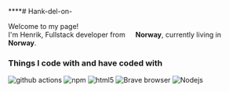 ****# Hank-del-on-

<p>Welcome to my page! </br> I'm Henrik, Fullstack developer from <img src="https:/-png.flaticon.com/512/197/197560.png" width="13"/> <b>Norway</b>, currently living in <img src="" width="13"/> <b>Norway</b>. </p>
<h3>Things I code with and have coded with</h3>
<p>

<img alt="github actions" src="https://img.shields.io/badge/-Github_Actions-2088FF?style=flat-square&logo=github-actions&logoColor=white" />
  <img alt="npm" src="https://img.shields.io/badge/-NPM-CB3837?style=flat-square&logo=npm&logoColor=white" />
  <img alt="html5" src="https://img.shields.io/badge/-HTML5-E34F26?style=flat-square&logo=html5&logoColor=white" />
  <img alt="Brave browser" src="https://img.shields.io/badge/-Brave_Browser-FB542B?style=flat-square&logo=brave&logoColor=white" />
 <img alt="Nodejs" src="https://img.shields.io/badge/-Nodejs-43853d?style=flat-square&logo=Node.js&logoColor=white" />
